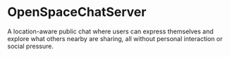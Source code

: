 # OpenSpaceChatServer
A location-aware public chat where users can express themselves and explore what others nearby are sharing, all without personal interaction or social pressure.
